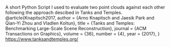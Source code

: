 A short Python Script I used to evaluate two point clouds against each other following the approach descibed in Tanks and Temples.
@article{Knapitsch2017,
    author    = {Arno Knapitsch and Jaesik Park and Qian-Yi Zhou and Vladlen Koltun},
    title     = {Tanks and Temples: Benchmarking Large-Scale Scene Reconstruction},
    journal   = {ACM Transactions on Graphics},
    volume    = {36},
    number    = {4},
    year      = {2017},
}
https://www.tanksandtemples.org/
